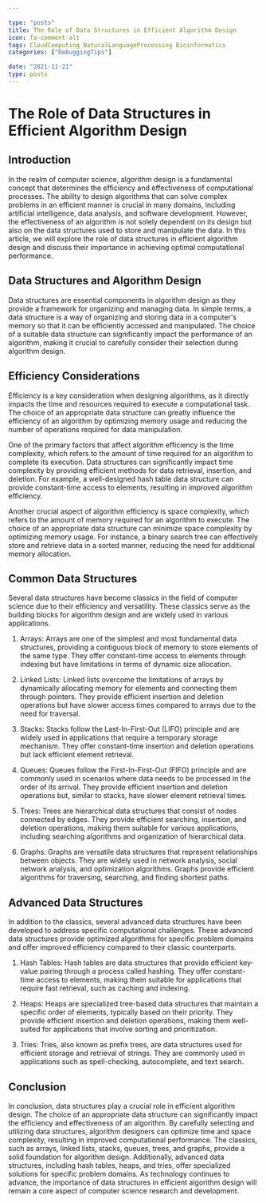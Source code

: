 ```yaml
---

type: "posts"
title: The Role of Data Structures in Efficient Algorithm Design
icon: fa-comment-alt
tags: CloudComputing NaturalLanguageProcessing Bioinformatics
categories: ["DebuggingTips"]

date: "2021-11-21"
type: posts
---
```





# The Role of Data Structures in Efficient Algorithm Design

## Introduction

In the realm of computer science, algorithm design is a fundamental concept that determines the efficiency and effectiveness of computational processes. The ability to design algorithms that can solve complex problems in an efficient manner is crucial in many domains, including artificial intelligence, data analysis, and software development. However, the effectiveness of an algorithm is not solely dependent on its design but also on the data structures used to store and manipulate the data. In this article, we will explore the role of data structures in efficient algorithm design and discuss their importance in achieving optimal computational performance.

## Data Structures and Algorithm Design

Data structures are essential components in algorithm design as they provide a framework for organizing and managing data. In simple terms, a data structure is a way of organizing and storing data in a computer's memory so that it can be efficiently accessed and manipulated. The choice of a suitable data structure can significantly impact the performance of an algorithm, making it crucial to carefully consider their selection during algorithm design.

## Efficiency Considerations

Efficiency is a key consideration when designing algorithms, as it directly impacts the time and resources required to execute a computational task. The choice of an appropriate data structure can greatly influence the efficiency of an algorithm by optimizing memory usage and reducing the number of operations required for data manipulation.

One of the primary factors that affect algorithm efficiency is the time complexity, which refers to the amount of time required for an algorithm to complete its execution. Data structures can significantly impact time complexity by providing efficient methods for data retrieval, insertion, and deletion. For example, a well-designed hash table data structure can provide constant-time access to elements, resulting in improved algorithm efficiency.

Another crucial aspect of algorithm efficiency is space complexity, which refers to the amount of memory required for an algorithm to execute. The choice of an appropriate data structure can minimize space complexity by optimizing memory usage. For instance, a binary search tree can effectively store and retrieve data in a sorted manner, reducing the need for additional memory allocation.

## Common Data Structures

Several data structures have become classics in the field of computer science due to their efficiency and versatility. These classics serve as the building blocks for algorithm design and are widely used in various applications.

1. Arrays: Arrays are one of the simplest and most fundamental data structures, providing a contiguous block of memory to store elements of the same type. They offer constant-time access to elements through indexing but have limitations in terms of dynamic size allocation.

2. Linked Lists: Linked lists overcome the limitations of arrays by dynamically allocating memory for elements and connecting them through pointers. They provide efficient insertion and deletion operations but have slower access times compared to arrays due to the need for traversal.

3. Stacks: Stacks follow the Last-In-First-Out (LIFO) principle and are widely used in applications that require a temporary storage mechanism. They offer constant-time insertion and deletion operations but lack efficient element retrieval.

4. Queues: Queues follow the First-In-First-Out (FIFO) principle and are commonly used in scenarios where data needs to be processed in the order of its arrival. They provide efficient insertion and deletion operations but, similar to stacks, have slower element retrieval times.

5. Trees: Trees are hierarchical data structures that consist of nodes connected by edges. They provide efficient searching, insertion, and deletion operations, making them suitable for various applications, including searching algorithms and organization of hierarchical data.

6. Graphs: Graphs are versatile data structures that represent relationships between objects. They are widely used in network analysis, social network analysis, and optimization algorithms. Graphs provide efficient algorithms for traversing, searching, and finding shortest paths.

## Advanced Data Structures

In addition to the classics, several advanced data structures have been developed to address specific computational challenges. These advanced data structures provide optimized algorithms for specific problem domains and offer improved efficiency compared to their classic counterparts.

1. Hash Tables: Hash tables are data structures that provide efficient key-value pairing through a process called hashing. They offer constant-time access to elements, making them suitable for applications that require fast retrieval, such as caching and indexing.

2. Heaps: Heaps are specialized tree-based data structures that maintain a specific order of elements, typically based on their priority. They provide efficient insertion and deletion operations, making them well-suited for applications that involve sorting and prioritization.

3. Tries: Tries, also known as prefix trees, are data structures used for efficient storage and retrieval of strings. They are commonly used in applications such as spell-checking, autocomplete, and text search.

## Conclusion

In conclusion, data structures play a crucial role in efficient algorithm design. The choice of an appropriate data structure can significantly impact the efficiency and effectiveness of an algorithm. By carefully selecting and utilizing data structures, algorithm designers can optimize time and space complexity, resulting in improved computational performance. The classics, such as arrays, linked lists, stacks, queues, trees, and graphs, provide a solid foundation for algorithm design. Additionally, advanced data structures, including hash tables, heaps, and tries, offer specialized solutions for specific problem domains. As technology continues to advance, the importance of data structures in efficient algorithm design will remain a core aspect of computer science research and development.